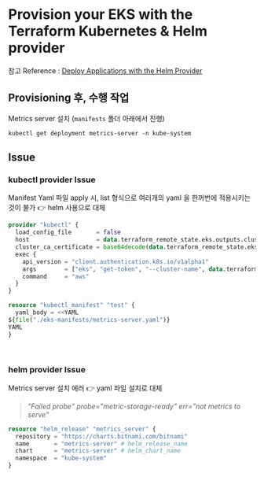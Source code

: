 # Provision your EKS with the Terraform Kubernetes & Helm provider

참고 Reference : [Deploy Applications with the Helm Provider](https://learn.hashicorp.com/tutorials/terraform/helm-provider)



## Provisioning  후, 수행 작업

Metrics server 설치 (`manifests` 폴더 아래에서 진행)

```shell
kubectl get deployment metrics-server -n kube-system
```



## Issue

### kubectl provider Issue

Manifest Yaml 파일 apply 시, list 형식으로 여러개의 yaml 을 한꺼번에 적용시키는 것이 불가 👉 helm 사용으로 대체 

```terraform
provider "kubectl" {
  load_config_file       = false
  host                   = data.terraform_remote_state.eks.outputs.cluster_endpoint
  cluster_ca_certificate = base64decode(data.terraform_remote_state.eks.outputs.cluster_ca)
  exec {
    api_version = "client.authentication.k8s.io/v1alpha1"
    args        = ["eks", "get-token", "--cluster-name", data.terraform_remote_state.eks.outputs.cluster_name]
    command     = "aws"
  }
}

resource "kubectl_manifest" "test" {
  yaml_body = <<YAML
${file("./eks-manifests/metrics-server.yaml")}  
YAML
}
```

<br>



### helm provider Issue

Metrics server 설치 에러 👉 yaml 파일 설치로 대체

> *"Failed probe" probe="metric-storage-ready" err="not metrics to serve"*

```terraform
resource "helm_release" "metrics_server" {
  repository = "https://charts.bitnami.com/bitnami"
  name       = "metrics-server" # helm_release_name
  chart      = "metrics-server" # helm_chart_name
  namespace  = "kube-system"
}
```

